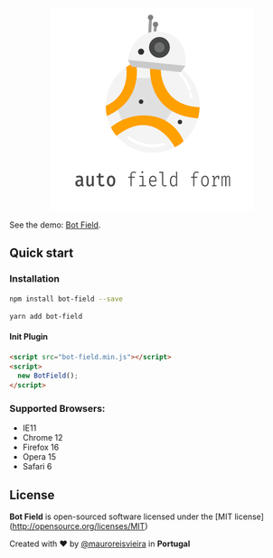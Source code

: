<p align="center"><img src="assets/images/bot-field.png" width="360"/></p>

See the demo: [Bot Field](https://maurovieirareis.github.io/bot-field/index.html).

## Quick start

### Installation

```bash
npm install bot-field --save
```

```bash
yarn add bot-field
```


#### Init Plugin

```html
<script src="bot-field.min.js"></script>
<script>
  new BotField();
</script>
```

### Supported Browsers:

- IE11
- Chrome 12
- Firefox 16
- Opera 15
- Safari 6

## License

**Bot Field** is open-sourced software licensed under the \[MIT license\](http://opensource.org/licenses/MIT)

Created with ♥️ by [@mauroreisvieira](https://twitter.com/mauroreisvieira) in **Portugal**
